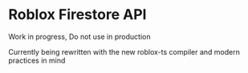 # Roblox Firestore API

Work in progress, Do not use in production

Currently being rewritten with the new roblox-ts compiler and modern practices in mind
